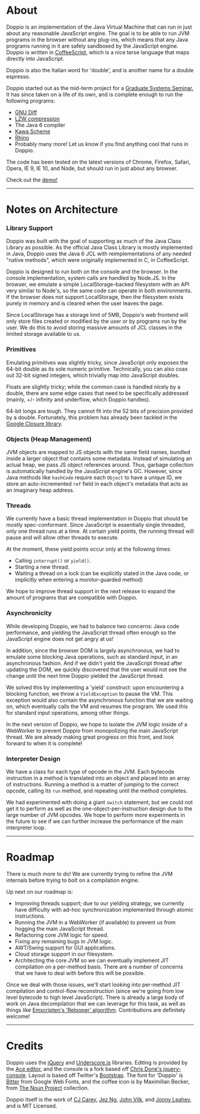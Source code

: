 # About

Doppio is an implementation of the Java Virtual Machine that can run in just
about any reasonable JavaScript engine. The goal is to be able to run JVM
programs in the browser without any plug-ins, which means that any Java programs
running in it are safely sandboxed by the JavaScript engine. Doppio is written
in [CoffeeScript][coffeescript], which is a nice terse language that maps
directly into JavaScript.

Doppio is also the Italian word for 'double', and is another name for a double
espresso.

Doppio started out as the mid-term project for a [Graduate Systems
Seminar.][sys-sem] It has since taken on a life of its own, and is complete
enough to run the following programs:

* [GNU Diff][diff]
* [LZW compression][lzw]
* The Java 6 compiler
* [Kawa Scheme][kawa-scheme]
* [Rhino][rhino]
* Probably many more! Let us know if you find anything cool that runs in Doppio.

The code has been tested on the latest versions of Chrome, Firefox, Safari,
Opera, IE 9, IE 10, and Node, but should run in just about any browser.

Check out the [demo!](http://int3.github.io/doppio)

-------------

# Notes on Architecture

### Library Support

Doppio was built with the goal of supporting as much of the Java Class Library
as possible. As the official Java Class Library is mostly implemented in Java,
Doppio uses the Java 6 JCL with reimplementations of any needed "native
methods", which were originally implemented in C, in CoffeeScript.

Doppio is designed to run both on the console and the browser. In the console
implementation, system calls are handled by Node.JS. In the browser, we emulate
a simple LocalStorage-backed filesystem with an API very similar to Node's, so
the same code can operate in both environments. If the browser does not support
LocalStorage, then the filesystem exists purely in memory and is cleared when
the user leaves the page.

Since LocalStorage has a storage limit of 5MB, Doppio's web frontend will only
store files created or modified by the user or by programs run by the user.
We do this to avoid storing massive amounts of JCL classes in the limited
storage available to us.

### Primitives

Emulating primitives was slightly tricky, since JavaScript only exposes the
64-bit double as its sole numeric primitive. Technically, you can also coax out
32-bit signed integers, which trivially map into JavaScript doubles.

Floats are slightly tricky; while the common case is handled nicely by a double,
there are some edge cases that need to be specifically addressed (mainly,
+/- infinity and underflow, which Doppio handles).

64-bit longs are tough. They cannot fit into the 52 bits of precision provided
by a double. Fortunately, this problem has already been tackled in the
[Google Closure library][long].

### Objects (Heap Management)

JVM objects are mapped to JS objects with the same field names, bundled inside a
larger object that contains some metadata. Instead of simulating an actual heap,
we pass JS object references around. Thus, garbage collection is automatically
handled by the JavaScript engine's GC. However, since Java methods like
`hashCode` require each `Object` to have a unique ID, we store an
auto-incremented `ref` field in each object's metadata that acts as an imaginary
heap address.

### Threads

We currently have a basic thread implementation in Doppio that should be mostly
spec-conformant. Since JavaScript is essentially single threaded, only one
thread runs at a time. At certain yield points, the running thread will pause
and will allow other threads to execute.

At the moment, these yield points occur only at the following times:

* Calling `interrupt()` or `yield()`.
* Starting a new thread.
* Waiting a thread on a lock (can be explicitly stated in the Java code, or
implicitly when entering a monitor-guarded method)

We hope to improve thread support in the next release to expand the amount of
programs that are compatible with Doppio.

### Asynchronicity

While developing Doppio, we had to balance two concerns: Java code performance,
and yielding the JavaScript thread often enough so the JavaScript engine does
not get angry at us!

In addition, since the browser DOM is largely asynchronous, we had to emulate
some blocking Java operations, such as standard input, in an asynchronous
fashion. And if we didn't yield the JavaScript thread after updating the DOM,
we quickly discovered that the user would not see the change until the next
time Doppio yielded the JavaScript thread.

We solved this by implementing a 'yield' construct: upon encountering a
blocking function, we throw a `YieldException` to pause the VM. This exception
would also contain the asynchronous function that we are waiting on, which
eventually calls the VM and resumes the program. We used this for standard
input operations, among other things.

In the next version of Doppio, we hope to isolate the JVM logic inside of a
WebWorker to prevent Doppio from monopolizing the main JavaScript thread. We
are already making great progress on this front, and look forward to when it is
complete!

### Interpreter Design

We have a class for each type of opcode in the JVM. Each bytecode instruction in
a method is translated into an object and placed into an array of instructions.
Running a method is a matter of jumping to the correct opcode, calling its
`run` method, and repeating until the method completes.

We had experimented with doing a giant `switch` statement, but we could not get
it to perform as well as the one-object-per-instruction design due to the large
number of JVM opcodes. We hope to perform more experiments in the future to
see if we can further increase the performance of the main interpreter loop.

-------------

# Roadmap

There is much more to do! We are currently trying to refine the JVM internals
before trying to bolt on a compilation engine.

Up next on our roadmap is:

* Improving threads support; due to our yielding strategy, we currently have difficulty with ad-hoc synchronization implemented through atomic instructions.
* Running the JVM in a WebWorker (if available) to prevent us from hogging the
main JavaScript thread.
* Refactoring core JVM logic for speed.
* Fixing any remaining bugs in JVM logic.
* AWT/Swing support for GUI applications.
* Cloud storage support in our filesystem.
* Architecting the core JVM so we can eventually implement JIT compilation on
a per-method basis. There are a number of concerns that we have to deal with
before this will be possible.

Once we deal with those issues, we'll start looking into per-method JIT
compilation and control-flow reconstruction (since we're going from low level
bytecode to high level JavaScript). There is already a large body of work on
Java decompilation that we can leverage for this task, as well as things like
[Emscripten's 'Relooper' algorithm][emscripten]. Contributions are definitely
welcome!

-------------

# Credits

Doppio uses the [jQuery][jq] and [Underscore.js][under] libraries. Editing is
provided by the [Ace editor][ace], and the console is a fork based off [Chris
Done's jquery-console][jqconsole]. Layout is based off Twitter's
[Bootstrap][bootstrap].  The font for 'Doppio' is [Bitter][bitter] from Google
Web Fonts, and the coffee icon is by Maximilian Becker, from [The Noun
Project][tnp] collection.

Doppio itself is the work of [CJ Carey][cj], [Jez Ng][jez], [John Vilk][jvilk],
and [Jonny Leahey][jleahey], and is MIT Licensed.

[sys-sem]: http://plasma.cs.umass.edu/emery/grad-systems
[diff]: https://github.com/int3/doppio/blob/master/test/special/Diff.java
[lzw]: https://github.com/int3/doppio/blob/master/test/special/Lzw.java
[coffeescript]: http://coffeescript.org/
[kawa-scheme]: http://www.gnu.org/software/kawa/
[rhino]: https://developer.mozilla.org/en-US/docs/Rhino
[localstorage]: http://www.w3.org/TR/webstorage/#the-localstorage-attribute
[typed]: http://www.khronos.org/registry/typedarray/specs/latest/
[long]: http://closure-library.googlecode.com/svn/docs/class_goog_math_Long.html
[lookup]: https://github.com/int3/doppio/blob/a59ac5dd04157a24ad1ac57f380ad08a47d40b8c/src/util.coffee#L117
[emscripten]: http://dl.acm.org/citation.cfm?id=2048224
[jq]: http://jquery.com/
[under]: http://documentcloud.github.com/underscore/
[ace]: https://github.com/ajaxorg/ace
[jqconsole]: https://github.com/chrisdone/jquery-console
[bootstrap]: http://twitter.github.com/bootstrap/
[bitter]: http://www.google.com/webfonts/specimen/Bitter
[tnp]: http://thenounproject.com/
[jvilk]: https://github.com/jvilk
[cj]: https://github.com/perimosocordiae
[jez]: http://discontinuously.com/
[jleahey]: https://github.com/jleahey
